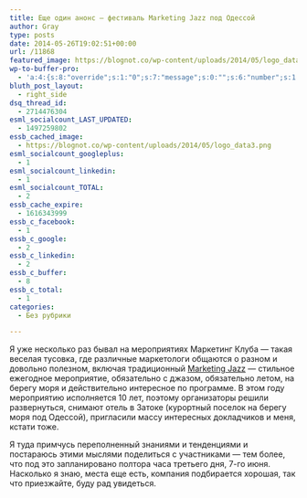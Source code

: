 ```yaml
---
title: Еще один анонс — фестиваль Marketing Jazz под Одессой
author: Gray
type: posts
date: 2014-05-26T19:02:51+00:00
url: /11868
featured_image: https://blognot.co/wp-content/uploads/2014/05/logo_data3.png
wp-to-buffer-pro:
  - 'a:4:{s:8:"override";s:1:"0";s:7:"message";s:0:"";s:6:"number";s:1:"1";s:16:"alternateMessage";s:0:"";}'
bluth_post_layout:
  - right_side
dsq_thread_id:
  - 2714476304
esml_socialcount_LAST_UPDATED:
  - 1497259802
essb_cached_image:
  - https://blognot.co/wp-content/uploads/2014/05/logo_data3.png
esml_socialcount_googleplus:
  - 1
esml_socialcount_linkedin:
  - 1
esml_socialcount_TOTAL:
  - 2
essb_cache_expire:
  - 1616343999
essb_c_facebook:
  - 1
essb_c_google:
  - 2
essb_c_linkedin:
  - 2
essb_c_buffer:
  - 8
essb_c_total:
  - 1
categories:
  - Без рубрики

---
```








Я уже несколько раз бывал на мероприятиях Маркетинг Клуба — такая веселая тусовка, где различные маркетологи общаются о разном и довольно полезном, включая традиционный <a href="http://mjazzz.com/" target="_blank">Marketing Jazz</a> — стильное ежегодное мероприятие, обязательно с джазом, обязательно летом, на берегу моря и действительно интересное по программе. В этом году мероприятию исполняется 10 лет, поэтому организаторы решили развернуться, снимают отель в Затоке (курортный поселок на берегу моря под Одессой), пригласили массу интересных докладчиков и меня, кстати тоже.

Я туда примчусь переполненный знаниями и тенденциями и постараюсь этими мыслями поделиться с участниками — тем более, что под это запланировано полтора часа третьего дня, 7-го июня. Насколько я знаю, места еще есть, компания подбирается хорошая, так что приезжайте, буду рад увидеться.